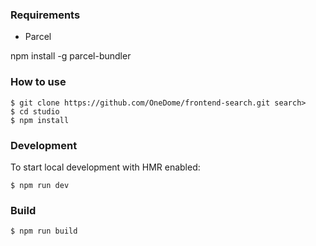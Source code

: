 ### Requirements
* Parcel

npm install -g parcel-bundler

### How to use
```
$ git clone https://github.com/OneDome/frontend-search.git search>
$ cd studio
$ npm install
```

### Development
To start local development with HMR enabled:
```
$ npm run dev
```

### Build
```
$ npm run build
```

